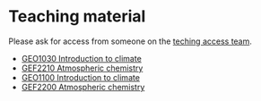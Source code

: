 # Teaching material

Please ask for access from someone on the [teching access team](https://github.com/orgs/MetOs-UiO/teams/teaching_access).

- [GEO1030 Introduction to climate](https://github.com/MetOs-UiO/GEO1030_intro_climate)
- [GEF2210 Atmospheric chemistry](https://github.com/MetOs-UiO/GEF2210_atmospheric_chemistry)
- [GEO1100 Introduction to climate](https://github.com/MetOs-UiO/GEF1100_intro_climate)
- [GEF2200 Atmospheric chemistry](https://github.com/MetOs-UiO/GEF2200_atmospheric_physics)
